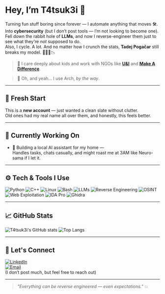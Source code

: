 # Hey, I’m T4tsuk3i 👾

Turning fun stuff boring since forever — I automate anything that moves 🛠️.  
Into **cybersecurity** (but I don’t post tools — I’m not looking to become one).  
Fell down the rabbit hole of **LLMs**, and now I reverse-engineer them just to see what they're *not* supposed to do.  
Also, I cycle. A lot. And no matter how I crunch the stats, **Tadej Pogačar** still breaks my model. 🧠🚴‍♂️📉

> 💙 I care deeply about kids and work with NGOs like **[U&I](https://uandi.org/)** and **[Make A Difference](https://makeadiff.in/)**.

> 🐧 Oh, and yeah... I use Arch, _by the way_.

---

## 🔄 Fresh Start

This is a **new account** — just wanted a clean slate without clutter.  
Old ones had my real name all over them, and honestly, this feels better.

---

## 🔭 Currently Working On

- 🧠 Building a local AI assistant for my home —  
  Handles tasks, chats casually, and might roast me at 3AM like Neuro-sama if I let it.

---

## ⚙️ Tech & Tools I Use

![Python](https://img.shields.io/badge/-Python-05122A?style=flat&logo=python)
![C++](https://img.shields.io/badge/-C++-00599C?style=flat&logo=c%2B%2B)
![Linux](https://img.shields.io/badge/-Linux-FCC624?style=flat&logo=linux&logoColor=black)
![Bash](https://img.shields.io/badge/-Bash-4EAA25?style=flat&logo=gnu-bash&logoColor=white)
![LLMs](https://img.shields.io/badge/-LLMs-black?style=flat&logo=openai)
![Reverse Engineering](https://img.shields.io/badge/-Reverse%20Engineering-critical?style=flat&logo=android&logoColor=white)
![OSINT](https://img.shields.io/badge/-OSINT-blueviolet?style=flat)
![Web Exploitation](https://img.shields.io/badge/-Web%20Exploitation-darkred?style=flat)
![IDA Pro](https://img.shields.io/badge/-IDA%20Pro-000000?style=flat)
![Ghidra](https://img.shields.io/badge/-Ghidra-FF0000?style=flat)

---

## 📈 GitHub Stats

![T4tsuk3i's GitHub stats](https://github-readme-stats.vercel.app/api?username=T4tsuk3i&show_icons=true&theme=tokyonight)
![Top Langs](https://github-readme-stats.vercel.app/api/top-langs/?username=T4tsuk3i&layout=compact&theme=tokyonight)

---

## 💬 Let's Connect

[![LinkedIn](https://img.shields.io/badge/LinkedIn-0A66C2?style=flat&logo=linkedin&logoColor=white)](https://linkedin.com)  
[![Email](https://img.shields.io/badge/Email-darkred?style=flat&logo=gmail&logoColor=white)](mailto:your.email@example.com)  
(I don’t post much, but feel free to reach out)

---

> _"Everything can be reverse engineered — even expectations."_ 💥
